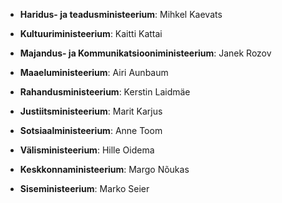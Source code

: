 - __Haridus- ja teadusministeerium__:	Mihkel Kaevats

- __Kultuuriministeerium__:	Kaitti Kattai

- __Majandus- ja Kommunikatsiooniministeerium__:	Janek Rozov

- __Maaeluministeerium__:	Airi Aunbaum

- __Rahandusministeerium__:	Kerstin Laidmäe

- __Justiitsministeerium__:	Marit Karjus

- __Sotsiaalministeerium__:	Anne Toom

- __Välisministeerium__:	Hille Oidema 

- __Keskkonnaministeerium__:	Margo Nõukas 

- __Siseministeerium__:	Marko Seier

